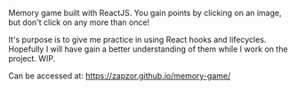 Memory game built with ReactJS. You gain points by clicking on an image, but don't click on any more than once!

It's purpose is to give me practice in using React hooks and lifecycles. Hopefully I will have gain a better understanding of them while I work on the project. WIP.

Can be accessed at: https://zapzor.github.io/memory-game/
